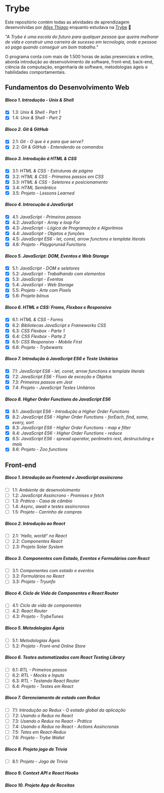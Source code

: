 # Trybe

Este repositório contém todas as atividades de aprendizagem desenvolvidas por _[Allex Thiago](www.linkedin.com/in/allex-thiagosantosrosa)_ enquanto estudava na [Trybe](https://www.betrybe.com/) :rocket:

_"A Trybe é uma escola do futuro para qualquer pessoa que queira melhorar de vida e construir uma carreira de sucesso em tecnologia, onde a pessoa só paga quando conseguir um bom trabalho."_

O programa conta com mais de 1.500 horas de aulas presenciais e online, aborda introdução ao desenvolvimento de software, front-end, back-end, ciência da computação, engenharia de software, metodologias ágeis e habilidades comportamentais.

## Fundamentos do Desenvolvimento Web

##### Bloco 1. Introdução - Unix & Shell

- [x] 1.3: _Unix & Shell - Part 1_
- [x] 1.4: _Unix & Shell - Part 2_

##### Bloco 2. Git & GitHub

- [x] 2.1: _Git - O que é e para que serve?_
- [x] 2.2: _Git & GitHub - Entendendo os comandos_

##### Bloco 3. Introdução á HTML & CSS

- [x] 3.1: _HTML & CSS - Estruturas de página_
- [x] 3.2: _HTML & CSS - Primeiros passos em CSS_
- [x] 3.3: _HTML & CSS - Seletores e posicionamento_
- [x] 3.4: _HTML Semântico_
- [x] 3.5: _Projeto - Lessons Learned_

##### Bloco 4. Introcução á JavaScript

- [x] 4.1: _JavaScript - Primeiros passos_
- [x] 4.2: _JavaScript - Array e loop For_
- [x] 4.3: _JavaScript - Lógica de Programação e Algoritmos_
- [x] 4.4: _JavaScript - Objetos e funções_
- [x] 4.5: _JavaScript ES6 - let, const, arrow functons e template literals_
- [x] 4.6: _Projeto - Playgorunsd Functions_

##### Bloco 5. JavaScript: DOM, Eventos e Web Storage

- [x] 5.1: _JavaScript - DOM e seletores_
- [x] 5.2: _JavaScript - Trabalhando com elementos_
- [x] 5.3: _JavaScript - Eventos_
- [x] 5.4: _JavaScript - Web Storage_
- [x] 5.5: _Projeto - Arte com Pixels_
- [x] 5.6: _Projeto bônus_

##### Bloco 6. HTML e CSS: Froms, Flexbox e Responsivo

- [x] 6.1: _HTML & CSS - Forms_
- [x] 6.2: _Bibliotecas JavaScript e Frameworks CSS_
- [x] 6.3: _CSS Flexbox - Parte 1_
- [x] 6.4: _CSS Flexbox - Parte 2_
- [x] 6.5: _CSS Responsivo - Mobile First_
- [x] 6.6: _Projeto - Trybewarts_

##### Bloco 7. Introdução à JavaScript ES6 e Teste Unitários

- [x] 7.1: _JavaScript ES6 - let, const, arrow functions e template literals_
- [x] 7.2: _JavaScript ES6 - Fluxo de exceção e Objetos_
- [x] 7.3: _Primeiros passos em Jest_
- [x] 7.4: _Projeto - JavaScript Testes Unitários_

##### Bloco 8. Higher Order Functions do JavaScript ES6

- [x] 8.1: _JavaScript ES6 - Introdução a Higher Order Functions_
- [x] 8.2: _JavaScript ES6 - Higher Order Functions - forEach, find, some, every, sort_
- [x] 8.3: _JavaScript ES6 - Higher Order Functions - map e filter_
- [x] 8.4: _JavaScript ES6 - Higher Order Functions - reduce_
- [x] 8.5: _JavaScript ES6 - spread operator, perâmetro rest, destructuting e mais_
- [x] 8.6: _Projeto - Zoo functions_

## Front-end

##### Bloco 1. Introdução ao Frontend e JavaScript assíncrono

- [ ] 1.1: _Ambiente de desenvolvimento_
- [ ] 1.2: _JavaScript Assíncrono - Promises e fetch_
- [ ] 1.3: _Prática - Casa de câmbio_
- [ ] 1.4: _Async, await e testes assíncronos_
- [ ] 1.5: _Projeto - Carrinho de compras_

##### Bloco 2. Introdução ao React

- [ ] 2.1: _'Hello, world!' no React_
- [ ] 2.2: _Componentes React_
- [ ] 2.3: _Projeto Solar System_

##### Bloco 3. Componentes com Estado, Eventos e Formulários com React

- [ ] 3.1: _Componentes com estado e eventos_
- [ ] 3.2: _Formulários no React_
- [ ] 3.3: _Projeto - Tryunfo_

##### Bloco 4. Ciclo de Vida de Componentes e React Router

- [ ] 4.1: _Ciclo de vida de componentes_
- [ ] 4.2: _React Router_
- [ ] 4.3: _Projeto - TrybeTunes_

##### Bloco 5. Metodologias Ágeis

- [ ] 5.1: _Metodologias Ágeis_
- [ ] 5.2: _Projeto - Front-end Online Store_

##### Bloco 6. Testes automatizados com React Testing Library

- [ ] 6.1: _RTL - Primeiros passos_
- [ ] 6.2: _RTL - Mocks e Inputs_
- [ ] 6.3: _RTL - Testando React Router_
- [ ] 6.4: _Projeto - Testes em React_

##### Bloco 7. Gerenciamento de estado com Redux

- [ ] 7.1: _Introdução ao Redux - O estado global da aplicação_
- [ ] 7.2: _Usando o Redux no React_
- [ ] 7.3: _Usando o Redux no React - Prática_
- [ ] 7.4: _Usando o Redux no React - Actions Assíncronas_
- [ ] 7.5: _Tetes em React-Redux_
- [ ] 7.6: _Projeto - Trybe Wallet_

##### Bloco 8. Projeto jogo de Trivia

- [ ] 8.1: _Projeto - Jogo de Trivia_

##### Bloco 9. Context API e React Hooks

##### Bloco 10. Projeto App de Receitas